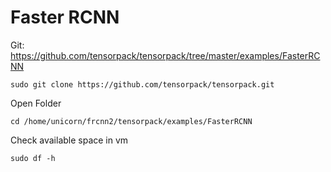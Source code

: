 # Faster RCNN
Git: https://github.com/tensorpack/tensorpack/tree/master/examples/FasterRCNN

```
sudo git clone https://github.com/tensorpack/tensorpack.git
```
Open Folder
```
cd /home/unicorn/frcnn2/tensorpack/examples/FasterRCNN
```

Check available space in vm
```
sudo df -h 
```
